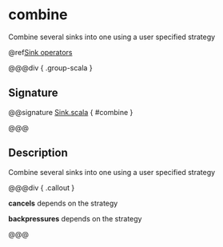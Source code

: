 # combine

Combine several sinks into one using a user specified strategy

@ref[Sink operators](../index.md#sink-operators)

@@@div { .group-scala }

## Signature

@@signature [Sink.scala]($akka$/akka-stream/src/main/scala/akka/stream/scaladsl/Sink.scala) { #combine }

@@@

## Description

Combine several sinks into one using a user specified strategy


@@@div { .callout }

**cancels** depends on the strategy

**backpressures** depends on the strategy

@@@

